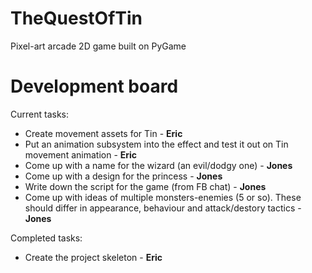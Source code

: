 TheQuestOfTin
=============

Pixel-art arcade 2D game built on PyGame

Development board
=============
Current tasks:
* Create movement assets for Tin - **Eric**
* Put an animation subsystem into the effect and test it out on Tin movement animation - **Eric**
* Come up with a name for the wizard (an evil/dodgy one) - **Jones**
* Come up with a design for the princess - **Jones**
* Write down the script for the game (from FB chat) - **Jones**
* Come up with ideas of multiple monsters-enemies (5 or so). These should differ in appearance, behaviour and attack/destory tactics - **Jones**

Completed tasks:
* Create the project skeleton - **Eric**
